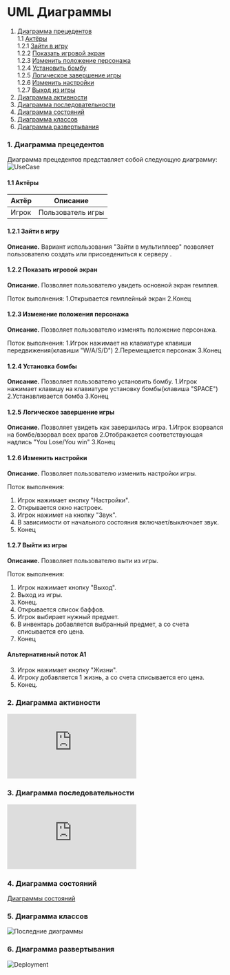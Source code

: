 # UML Диаграммы
1. [Диаграмма прецедентов](#1)<br>
1.1 [Актёры](#1.1)<br>
1.2.1 [Зайти в игру](#1.2.1)<br>
1.2.2 [Показать игровой экран](#1.2.2)<br>
1.2.3 [Изменить положение персонажа](#1.2.3)<br>
1.2.4 [Установить бомбу](#1.2.4)<br>
1.2.5 [Логическое завершение игры](#1.2.5)<br>
1.2.6 [Изменить настройки](#1.2.6)<br>
1.2.7 [Выход из игры](#1.2.7)<br>
2. [Диаграмма активности](#2)
3. [Диаграмма последовательности](#3)
4. [Диаграмма состояний](#4)
5. [Диаграмма классов](#5)
6. [Диаграмма развертывания](#6)

### 1. Диаграмма прецедентов<a name="1"></a>
Диаграмма прецедентов представляет собой следующую диаграмму: 
![UseCase](https://user-images.githubusercontent.com/49131712/69283579-bb95a780-0bfd-11ea-9837-78058fff12fb.jpg)

#### 1.1 Актёры<a name="1.1"></a>
Актёр | Описание
--- | ---
Игрок| Пользователь игры


#### 1.2.1 Зайти в игру<a name="1.2.1"></a>
**Описание.** Вариант использования "Зайти в мультиплеер" позволяет пользователю создать или присоедениться к серверу .

#### 1.2.2 Показать игровой экран<a name="1.2.1.1"></a>
**Описание.** Позволяет пользователю увидеть основной экран гемплея.

Поток выполнения:
1.Открывается гемплейный экран
2.Конец

#### 1.2.3 Изменение положения персонажа<a name="1.2.1.2"></a>
**Описание.** Позволяет пользователю изменять положение персонажа.

Поток выполнения:
1.Игрок нажимает на клавиатуре клавиши передвижения(клавиши "W/A/S/D")
2.Перемещается персонаж
3.Конец

#### 1.2.4 Установка бомбы<a name="1.2.1.3"></a>
**Описание.** Позволяет пользователю установить бомбу.
1.Игрок нажимает клавишу на клавиатуре установку бомбы(клавиша "SPACE")
2.Устанавливается бомба
3.Конец

#### 1.2.5 Логическое завершение игры<a name="1.2.1.4"></a>
**Описание.** Позволяет увидеть как завершилась игра.
1.Игрок взорвался на бомбе/взорвал всех врагов
2.Отображается соответствующая надпись "You Lose/You win"
3.Конец

#### 1.2.6 Изменить настройки<a name="1.2.2"></a>
**Описание.** Позволяет пользователю изменить настройки игры.

Поток выполнения:
1. Игрок нажимает кнопку "Настройки".
2. Открывается окно настроек.
3. Игрок нажимет на кнопку "Звук".
4. В зависимости от начального состояния включает/выключает звук.
5. Конец

#### 1.2.7 Выйти из игры<a name="1.2.3"></a>
**Описание.** Позволяет пользователю выти из игры.

Поток выполнения:
1. Игрок нажимает кнопку "Выход".
2. Выход из игры.
3. Конец.
4. Открывается список баффов.
5. Игрок выбирает нужный предмет.
6. В инвентарь добавляется выбранный предмет, а со счета списывается его цена.
7. Конец
#### Альтернативный поток А1
3. Игрок нажимает кнопку "Жизни".
4. Игроку добавляется 1 жизнь, а со счета списывается его цена.
5. Конец.


### 2. Диаграмма активности<a name="2"></a>
 ![Диаграммы активности](https://github.com/ProRitsaTel/Bomberman/blob/master/%D0%94%D0%B8%D0%B0%D0%B3%D1%80%D0%B0%D0%BC%D0%BC%D1%8B/Activites/README.md)
 
### 3. Диаграмма последовательности<a name="3"></a>
![Диаграммы последовательности](https://github.com/ProRitsaTel/Bomberman/blob/master/%D0%94%D0%B8%D0%B0%D0%B3%D1%80%D0%B0%D0%BC%D0%BC%D1%8B/Sequences/README.md)

### 4. Диаграмма состояний<a name="4"></a>
[Диаграммы состояний](https://github.com/ProRitsaTel/Bomberman/tree/master/%D0%94%D0%B8%D0%B0%D0%B3%D1%80%D0%B0%D0%BC%D0%BC%D1%8B/State)

### 5. Диаграмма классов<a name="5"></a>
![Последние диаграммы](https://user-images.githubusercontent.com/49131712/69283599-c05a5b80-0bfd-11ea-9166-6b2910f169da.jpg)

### 6. Диаграмма развертывания<a name="6"></a>

![Deployment](https://user-images.githubusercontent.com/49131712/69283587-be909800-0bfd-11ea-9b64-41f9e8d5e1d0.jpg)

